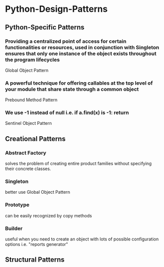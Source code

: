 # Python-Design-Patterns

## Python-Specific Patterns
### Providing a centralized point of access for certain functionalities or resources, used in conjunction with Singleton ensures that only one instance of the object exists throughout the program lifecycles
Global Object Pattern<br>
### A powerful technique for offering callables at the top level of your module that share state through a common object
Prebound Method Pattern<br>
### We use -1 instead of null i.e. if a.find(x) is -1: return 
Sentinel Object Pattern<br>

## Creational Patterns
### Abstract Factory
solves the problem of creating entire product families without specifying their concrete classes.<br>

### Singleton
better use Global Object Pattern

### Prototype
can be easily recognized by copy methods

### Builder 
useful when you need to create an object with lots of possible configuration options i.e. "reports generator"

## Structural Patterns
### 